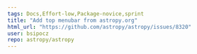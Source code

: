 ```yaml
---
tags: Docs,Effort-low,Package-novice,sprint
title: "Add top menubar from astropy.org"
html_url: "https://github.com/astropy/astropy/issues/8320"
user: bsipocz
repo: astropy/astropy
---
```


